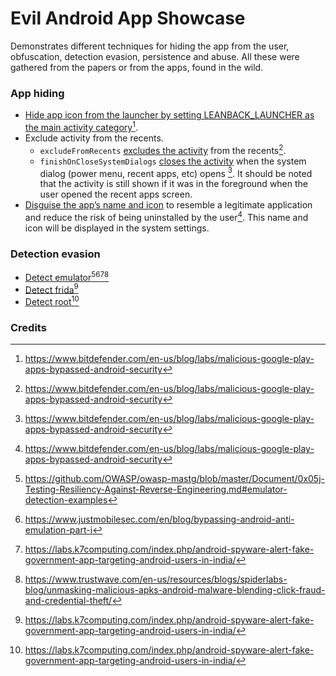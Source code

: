 # Evil Android App Showcase
Demonstrates different techniques for hiding the app from the user, obfuscation, detection evasion, persistence and abuse.
All these were gathered from the papers or from the apps, found in the wild. 

### App hiding
- [Hide app icon from the launcher by setting LEANBACK_LAUNCHER as the main activity category](https://github.com/aengussong/EvilAppShowcase/blob/master/app/src/main/AndroidManifest.xml#L26)[^1]. 
- Exclude activity from the recents.
  - `excludeFromRecents` [excludes the activity](https://github.com/aengussong/EvilAppShowcase/blob/master/app/src/main/AndroidManifest.xml#L18) from the recents[^1]. 
  - `finishOnCloseSystemDialogs` [closes the activity](https://github.com/aengussong/EvilAppShowcase/blob/master/app/src/main/AndroidManifest.xml#L19) when the system dialog (power menu, recent apps, etc) opens [^1]. It should be noted that the activity is still shown if it was in the foreground when the user opened the recent apps screen.
- [Disguise the app’s name and icon](https://github.com/aengussong/EvilAppShowcase/blob/master/app/src/main/AndroidManifest.xml#L9) to resemble a legitimate application and reduce the risk of being uninstalled by the user[^1]. This name and icon will be displayed in the system settings.
### Detection evasion
- [Detect emulator](https://github.com/aengussong/EvilAppShowcase/blob/master/app/src/main/java/com/aengussong/evilappshowcase/analysis_detectors/EmulatorDetector.kt#L17)[^2][^3][^4][^5]
- [Detect frida](https://github.com/aengussong/EvilAppShowcase/blob/master/app/src/main/java/com/aengussong/evilappshowcase/analysis_detectors/FridaDetector.kt#L9)[^4]
- [Detect root](https://github.com/aengussong/EvilAppShowcase/blob/master/app/src/main/java/com/aengussong/evilappshowcase/analysis_detectors/RootDetector.kt#L12)[^4]
### Credits
[^1]: https://www.bitdefender.com/en-us/blog/labs/malicious-google-play-apps-bypassed-android-security
[^2]: https://github.com/OWASP/owasp-mastg/blob/master/Document/0x05j-Testing-Resiliency-Against-Reverse-Engineering.md#emulator-detection-examples
[^3]: https://www.justmobilesec.com/en/blog/bypassing-android-anti-emulation-part-i
[^4]: https://labs.k7computing.com/index.php/android-spyware-alert-fake-government-app-targeting-android-users-in-india/
[^5]: https://www.trustwave.com/en-us/resources/blogs/spiderlabs-blog/unmasking-malicious-apks-android-malware-blending-click-fraud-and-credential-theft/

